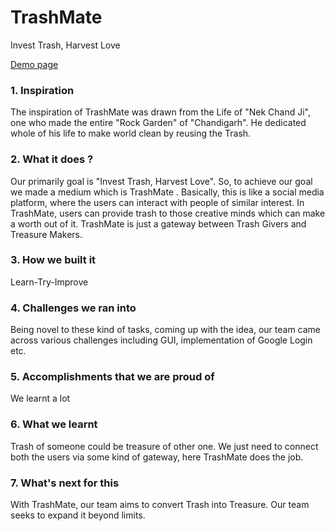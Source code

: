 # TrashMate

Invest Trash, Harvest Love

[Demo page](https://trashmate.github.io/TrashMate/)

### 1. Inspiration

The inspiration of TrashMate was drawn from the Life of
"Nek Chand Ji", one who made the entire "Rock Garden" of
"Chandigarh". He dedicated whole of his life to make
world clean by reusing the Trash.

### 2. What it does ?

Our primarily goal is "Invest Trash, Harvest Love". So,
to achieve our goal we made a medium which is TrashMate
. Basically, this is like a social media platform, where
the users can interact with people of similar interest.
In TrashMate, users can provide trash to those creative
minds which can make a worth out of it. TrashMate is
just a gateway between Trash Givers and Treasure Makers.

### 3. How we built it

Learn-Try-Improve

### 4. Challenges we ran into

Being novel to these kind of tasks, coming up with the
idea, our team came across various challenges including
GUI, implementation of Google Login etc.

### 5. Accomplishments that we are proud of

We learnt a lot

### 6. What we learnt

Trash of someone could be treasure of other one. We just
need to connect both the users via some kind of gateway,
here TrashMate does the job.

### 7. What's next for this

With TrashMate, our team aims to convert Trash into
Treasure. Our team seeks to expand it beyond limits.
